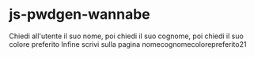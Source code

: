# js-pwdgen-wannabe

Chiedi all'utente il suo nome,
poi chiedi il suo cognome,
poi chiedi il suo colore preferito
Infine scrivi sulla pagina nomecognomecolorepreferito21